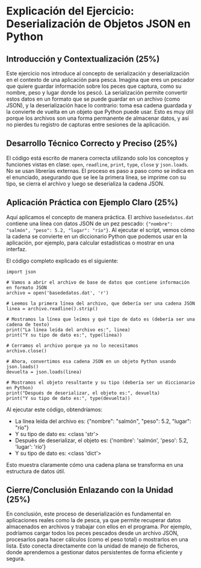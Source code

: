 # Explicación del Ejercicio: Deserialización de Objetos JSON en Python

## Introducción y Contextualización (25%)
Este ejercicio nos introduce al concepto de serialización y deserialización en el contexto de una aplicación para pesca. Imagina que eres un pescador que quiere guardar información sobre los peces que captura, como su nombre, peso y lugar donde los pescó. La serialización permite convertir estos datos en un formato que se puede guardar en un archivo (como JSON), y la deserialización hace lo contrario: toma esa cadena guardada y la convierte de vuelta en un objeto que Python puede usar. Esto es muy útil porque los archivos son una forma permanente de almacenar datos, y así no pierdes tu registro de capturas entre sesiones de la aplicación.

## Desarrollo Técnico Correcto y Preciso (25%)
El código está escrito de manera correcta utilizando solo los conceptos y funciones vistas en clase: `open`, `readline`, `print`, `type`, `close` y `json.loads`. No se usan librerías externas. El proceso es paso a paso como se indica en el enunciado, asegurando que se lee la primera línea, se imprime con su tipo, se cierra el archivo y luego se deserializa la cadena JSON.

## Aplicación Práctica con Ejemplo Claro (25%)
Aquí aplicamos el concepto de manera práctica. El archivo `basededatos.dat` contiene una línea con datos JSON de un pez pescado: `{"nombre": "salmón", "peso": 5.2, "lugar": "río"}`. Al ejecutar el script, vemos cómo la cadena se convierte en un diccionario Python que podemos usar en la aplicación, por ejemplo, para calcular estadísticas o mostrar en una interfaz.

El código completo explicado es el siguiente:

```
import json

# Vamos a abrir el archivo de base de datos que contiene información en formato JSON
archivo = open('basededatos.dat', 'r')

# Leemos la primera línea del archivo, que debería ser una cadena JSON
linea = archivo.readline().strip()

# Mostramos la línea que leímos y qué tipo de dato es (debería ser una cadena de texto)
print("La línea leída del archivo es:", linea)
print("Y su tipo de dato es:", type(linea))

# Cerramos el archivo porque ya no lo necesitamos
archivo.close()

# Ahora, convertimos esa cadena JSON en un objeto Python usando json.loads()
devuelta = json.loads(linea)

# Mostramos el objeto resultante y su tipo (debería ser un diccionario en Python)
print("Después de deserializar, el objeto es:", devuelta)
print("Y su tipo de dato es:", type(devuelta))
```

Al ejecutar este código, obtendríamos:
- La línea leída del archivo es: {"nombre": "salmón", "peso": 5.2, "lugar": "río"}
- Y su tipo de dato es: <class 'str'>
- Después de deserializar, el objeto es: {'nombre': 'salmón', 'peso': 5.2, 'lugar': 'río'}
- Y su tipo de dato es: <class 'dict'>

Esto muestra claramente cómo una cadena plana se transforma en una estructura de datos útil.

## Cierre/Conclusión Enlazando con la Unidad (25%)
En conclusión, este proceso de deserialización es fundamental en aplicaciones reales como la de pesca, ya que permite recuperar datos almacenados en archivos y trabajar con ellos en el programa. Por ejemplo, podríamos cargar todos los peces pescados desde un archivo JSON, procesarlos para hacer cálculos (como el peso total) o mostrarlos en una lista. Esto conecta directamente con la unidad de manejo de ficheros, donde aprendemos a gestionar datos persistentes de forma eficiente y segura.